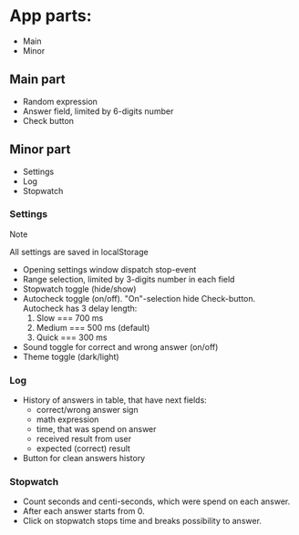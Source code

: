 # App parts:
  - Main
  - Minor


## Main part
  - Random expression
  - Answer field, limited by 6-digits number
  - Check button


## Minor part
  - Settings
  - Log
  - Stopwatch


### Settings
> [!NOTE]
> All settings are saved in localStorage

  - Opening settings window dispatch stop-event
  - Range selection, limited by 3-digits number in each field
  - Stopwatch toggle (hide/show)
  - Autocheck toggle (on/off). "On"-selection hide Check-button.
    Autocheck has 3 delay length:
      1. Slow === 700 ms
      2. Medium === 500 ms (default)
      3. Quick === 300 ms
  - Sound toggle for correct and wrong answer (on/off)
  - Theme toggle (dark/light)


### Log
  - History of answers in table, that have next fields:
    - correct/wrong answer sign
    - math expression
    - time, that was spend on answer
    - received result from user
    - expected (correct) result
  - Button for clean answers history


### Stopwatch
  - Count seconds and centi-seconds, which were spend on each answer. 
  - After each answer starts from 0. 
  - Click on stopwatch stops time and breaks possibility to answer.
